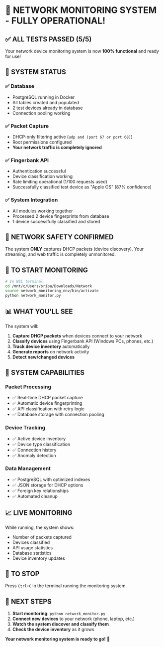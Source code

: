 # 🎉 NETWORK MONITORING SYSTEM - FULLY OPERATIONAL!

## ✅ ALL TESTS PASSED (5/5)

Your network device monitoring system is now **100% functional** and ready for use!

## 🚀 SYSTEM STATUS

### ✅ Database
- PostgreSQL running in Docker
- All tables created and populated
- 2 test devices already in database
- Connection pooling working

### ✅ Packet Capture
- DHCP-only filtering active (`udp and (port 67 or port 68)`)
- Root permissions configured
- **Your network traffic is completely ignored**

### ✅ Fingerbank API
- Authentication successful
- Device classification working
- Rate limiting operational (1/100 requests used)
- Successfully classified test device as "Apple OS" (87% confidence)

### ✅ System Integration
- All modules working together
- Processed 2 device fingerprints from database
- 1 device successfully classified and stored

## 🔐 NETWORK SAFETY CONFIRMED

The system **ONLY** captures DHCP packets (device discovery). Your streaming, and web traffic is completely unmonitored.

## 🏁 TO START MONITORING

```bash
# In WSL terminal
cd /mnt/c/Users/sripa/Downloads/Network
source network_monitoring_env/bin/activate
python network_monitor.py
```

## 📊 WHAT YOU'LL SEE

The system will:
1. **Capture DHCP packets** when devices connect to your network
2. **Classify devices** using Fingerbank API (Windows PCs, phones, etc.)
3. **Track device inventory** automatically
4. **Generate reports** on network activity
5. **Detect new/changed devices**

## 🔧 SYSTEM CAPABILITIES

### Packet Processing
- ✅ Real-time DHCP packet capture
- ✅ Automatic device fingerprinting
- ✅ API classification with retry logic
- ✅ Database storage with connection pooling

### Device Tracking
- ✅ Active device inventory
- ✅ Device type classification
- ✅ Connection history
- ✅ Anomaly detection

### Data Management
- ✅ PostgreSQL with optimized indexes
- ✅ JSON storage for DHCP options
- ✅ Foreign key relationships
- ✅ Automated cleanup

## 📈 LIVE MONITORING

While running, the system shows:
- Number of packets captured
- Devices classified
- API usage statistics
- Database statistics
- Device inventory updates

## 🛑 TO STOP

Press `Ctrl+C` in the terminal running the monitoring system.

## 🎯 NEXT STEPS

1. **Start monitoring**: `python network_monitor.py`
2. **Connect new devices** to your network (phone, laptop, etc.)
3. **Watch the system discover and classify them**
4. **Check the device inventory** as it grows

**Your network monitoring system is ready to go!** 🚀